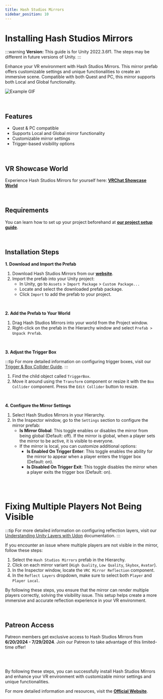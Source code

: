 ```yaml
---
title: Hash Studios Mirrors
sidebar_position: 10
---
```


# Installing Hash Studios Mirrors

:::warning
**Version:** This guide is for Unity 2022.3.6f1. The steps may be different in future versions of Unity.
:::

Enhance your VR environment with Hash Studios Mirrors. This mirror prefab offers customizable settings and unique functionalities to create an immersive scene. Compatible with both Quest and PC, this mirror supports both Local and Global functionality.

![Example GIF](/img/productshowcases/hashstudiosmirrorsshowcase.gif)

<br/>

## Features

- Quest & PC compatible
- Supports Local and Global mirror functionality
- Customizable mirror settings
- Trigger-based visibility options

<br/>

## VR Showcase World

Experience Hash Studios Mirrors for yourself here: **[VRChat Showcase World](https://vrchat.com/home/world/wrld_734fca4a-cba3-4b4c-b3e3-743f94d30614)**

<br/>

## Requirements

You can learn how to set up your project beforehand at **[our project setup guide](/docs/general-concepts/settingupudon)**.

<br/>

## Installation Steps

**1. Download and Import the Prefab**

1. Download Hash Studios Mirrors from our **[website](https://hashstudiosllc.com/hashstudiosmirrors)**.
2. Import the prefab into your Unity project:
   - In Unity, go to `Assets` > `Import Package` > `Custom Package...`
   - Locate and select the downloaded prefab package.
   - Click `Import` to add the prefab to your project.

<br/>

**2. Add the Prefab to Your World**

1. Drag Hash Studios Mirrors into your world from the Project window.
2. Right-click on the prefab in the Hierarchy window and select `Prefab > Unpack Prefab`.

<br/>

**3. Adjust the Trigger Box**

:::tip
For more detailed information on configuring trigger boxes, visit our [Trigger & Box Collider Guide](/docs/general-concepts/triggerbox/).
:::

1. Find the child object called `TriggerBox`.
2. Move it around using the `Transform` component or resize it with the `Box Collider` component. Press the `Edit Collider` button to resize.

<br/>

**4. Configure the Mirror Settings**

1. Select Hash Studios Mirrors in your Hierarchy.
2. In the Inspector window, go to the `Settings` section to configure the mirror prefab:
   - **Is Mirror Global**: This toggle enables or disables the mirror from being global (Default: off). If the mirror is global, when a player sets the mirror to be active, it is visible to everyone.
   - If the mirror is local, you can customize additional options:
     - **Is Enabled On Trigger Enter**: This toggle enables the ability for the mirror to appear when a player enters the trigger box (Default: on).
     - **Is Disabled On Trigger Exit**: This toggle disables the mirror when a player exits the trigger box (Default: on).

<br/><br/>

# Fixing Multiple Players Not Being Visible

:::tip
For more detailed information on configuring reflection layers, visit our [Understanding Unity Layers with Udon](/DevelopmentDocumentation/docs/general-concepts/layers/) documentation.
:::

If you encounter an issue where multiple players are not visible in the mirror, follow these steps:

1. Select the `Hash Studios Mirrors` prefab in the Hierarchy.
2. Click on each mirror variant (`High Quality`, `Low Quality`, `Skybox`, `Avatar`).
3. In the Inspector window, locate the `VRC Mirror Reflection` component.
4. In the `Reflect Layers` dropdown, make sure to select both `Player` and `Player Local`.

By following these steps, you ensure that the mirror can render multiple players correctly, solving the visibility issue. This setup helps create a more immersive and accurate reflection experience in your VR environment.

<br/>

## Patreon Access

Patreon members get exclusive access to Hash Studios Mirrors from **6/20/2024 - 7/29/2024**. Join our Patreon to take advantage of this limited-time offer!

<br/><br/>

By following these steps, you can successfully install Hash Studios Mirrors and enhance your VR environment with customizable mirror settings and unique functionalities.

For more detailed information and resources, visit the **[Official Website](https://hashstudiosllc.com/hashstudiosmirrors)**.
